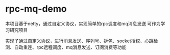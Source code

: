# rpc-mq-demo

本项目基于netty，通过自定义协议，实现简单的rpc调度和mq消息发送
可作为学习研究项目

实现了通过自定义协议，进行消息发送、序列号、拆包、socket授权、心跳检测、自动重连、rpc远程调度、mq消息发送、订阅消费等功能
